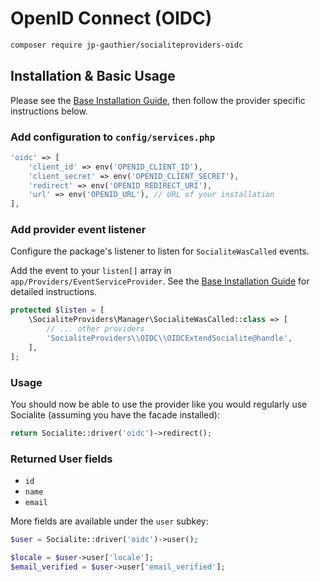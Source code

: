 # OpenID Connect (OIDC)

```bash
composer require jp-gauthier/socialiteproviders-oidc
```

## Installation & Basic Usage

Please see the [Base Installation Guide](https://socialiteproviders.com/usage/), then follow the provider specific instructions below.

### Add configuration to `config/services.php`

```php
'oidc' => [
    'client_id' => env('OPENID_CLIENT_ID'),
    'client_secret' => env('OPENID_CLIENT_SECRET'),
    'redirect' => env('OPENID_REDIRECT_URI'),
    'url' => env('OPENID_URL'), // URL of your installation
],
```

### Add provider event listener

Configure the package's listener to listen for `SocialiteWasCalled` events.

Add the event to your `listen[]` array in `app/Providers/EventServiceProvider`. See the [Base Installation Guide](https://socialiteproviders.com/usage/) for detailed instructions.

```php
protected $listen = [
    \SocialiteProviders\Manager\SocialiteWasCalled::class => [
        // ... other providers
        'SocialiteProviders\\OIDC\\OIDCExtendSocialite@handle',
    ],
];
```

### Usage

You should now be able to use the provider like you would regularly use Socialite (assuming you have the facade installed):

```php
return Socialite::driver('oidc')->redirect();
```

### Returned User fields

- `id`
- `name`
- `email`

More fields are available under the `user` subkey:

```php
$user = Socialite::driver('oidc')->user();

$locale = $user->user['locale'];
$email_verified = $user->user['email_verified'];
```
